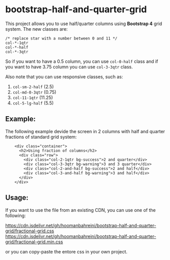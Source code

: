# bootstrap-half-and-quarter-grid
This project allows you to use half/quarter columns using **Bootstrap 4** grid system. The new classes are:

````
/* replace star with a number between 0 and 11 */
col-*-1qtr 
col-*-half
col-*-3qtr
````
So if you want to have a 0.5 column, you can use `col-0-half` class and if you want to have 3.75 column you can use `col-3-3qtr` class. 

Also note that you can use responsive classes, such as:

1. `col-sm-2-half` (2.5)
2. `col-md-0-3qtr` (0.75)
3. `col-11-1qtr` (11.25) 
4. `col-5-lg-half` (5.5)


Example:
--------

The following example devide the screen in 2 columns with half and quarter fractions of standard grid system:

````
    <div class="container">
      <h2>Using fraction of columns</h2>
      <div class="row">
        <div class="col-2-1qtr bg-success">2 and quarter</div>
        <div class="col-3-3qtr bg-warning">3 and 3 quarter</div>
        <div class="col-2-and-half bg-success">2 and half</div>
        <div class="col-3-and-half bg-warning">3 and half</div>
      </div>
    </div>

````

Usage:
------

If you want to use the file from an existing CDN, you can use one of the following:

https://cdn.jsdelivr.net/gh/hoomanbahreini/bootstrap-half-and-quarter-grid/fractional-grid.css
https://cdn.jsdelivr.net/gh/hoomanbahreini/bootstrap-half-and-quarter-grid/fractional-grid.min.css

or you can copy-paste the entore css in your own project.
